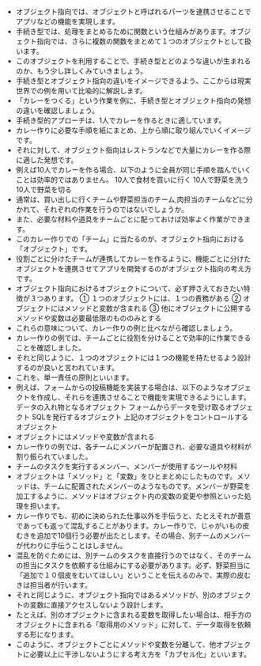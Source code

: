 - オブジェクト指向では、オブジェクトと呼ばれるパーツを連携させることでアプリなどの機能を実現します。
- 手続き型では、処理をまとめるために関数という仕組みがあります。オブジェクト指向では、さらに複数の関数をまとめて１つのオブジェクトとして扱います。
- このオブジェクトを利用することで、手続き型とどのような違いが生まれるのか、もう少し詳しくみていきましょう。
- 手続き型とオブジェクト指向の違いをイメージできるよう、ここからは現実世界での例を用いて比喩的に解説します。
- 「カレーをつくる」という作業を例に、手続き型とオブジェクト指向の発想の違いを確認しましょう。
- 手続き型的アプローチは、1人でカレーを作るときに適しています。
- カレー作りに必要な手順を紙にまとめ、上から順に取り組んでいくイメージです。
- それに対して、オブジェクト指向はレストランなどで大量にカレーを作る際に適した発想です。
- 例えば10人でカレーを作る場合、以下のように全員が同じ手順を踏んでいくことは効率的ではありません。
10人で食材を買いに行く
10人で野菜を洗う
10人で野菜を切る
- 通常は、買い出しに行くチームや野菜担当のチーム,肉担当のチームなどに分かれて、それぞれの作業を行うのではないでしょうか。
- また、必要な材料や道具をチームごとに配っておけば効率よく作業ができます。
- このカレー作りでの「チーム」に当たるのが、オブジェクト指向における「オブジェクト」です。
- 役割ごとに分けたチームが連携してカレーを作るように、機能ごとに分けたオブジェクトを連携させてアプリを開発するのがオブジェクト指向の考え方です。
- オブジェクト指向におけるオブジェクトについて、必ず押さえておきたい特徴が３つあります。
① １つのオブジェクトには、１つの責務がある
② オブジェクトにはメソッドと変数が含まれる
③ 他にオブジェクトに公開するメソッドや変数は必要最低限のもののみとする
- これらの意味について、カレー作りの例と比べながら確認しましょう。
- カレー作りの例では、チームごとに役割を分けることで効率的に作業できることを確認しました。
- それと同じように、１つのオブジェクトには１つの機能を持たせるよう設計するのが良いと言われています。
- これを、単一責任の原則といいます。
- 例えば、フォームからの投稿機能を実装する場合は、以下のようなオブジェクトを作成し、それらを連携させることで機能を実現できるようにします。
データの入れ物となるオブジェクト
フォームからデータを受け取るオブジェクト
SQLを発行するオブジェクト
上記のオブジェクトをコントロールするオブジェクト
- オブジェクトにはメソッドや変数が含まれる
- カレー作りの例では、各チームにメンバーが配置され、必要な道具や材料が割り振られていました。
- チームのタスクを実行するメンバー、メンバーが使用するツールや材料
- オブジェクトは「メソッド」と「変数」をひとまとめにしたものです。メソッドは、チームに配置されたメンバーのようなものです。メンバーが野菜を加工するように、メソッドはオブジェクト内の変数の変更や参照といった処理を担います。
- カレー作りでも、初めに決められた仕事以外を手伝うと、たとえそれが善意であっても返って混乱することがあります。カレー作りで、じゃがいもの皮むきを追加で10個行う必要が出たとします。その場合、別チームのメンバーが代わりに手伝うことはしません。
- 混乱を防ぐためには、別チームのタスクを直接行うのではなく、そのチームの担当にタスクを依頼する仕組みにする必要があります。必ず、野菜担当に「追加で１０個皮をむいてほしい」ということを伝えるのみで、実際の皮むきは担当者が行います。
- それと同じように、オブジェクト指向ではあるメソッドが、別のオブジェクトの変数に直接アクセスしないよう設計します。
- たとえば、別のオブジェクトに含まれる変数を取得したい場合は、相手方のオブジェクトに含まれる「取得用のメソッド」に対して、データ取得を依頼する形になります。
- このように、オブジェクトごとにメソッドや変数を分離して、他オブジェクトに必要以上に干渉しないようにする考え方を「カプセル化」といいます。
